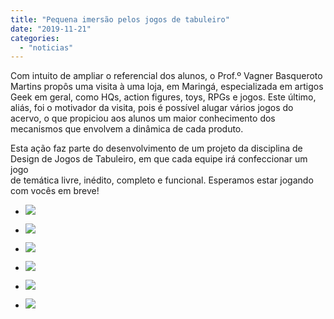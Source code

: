 ```yaml
---
title: "Pequena imersão pelos jogos de tabuleiro"
date: "2019-11-21"
categories: 
  - "noticias"
---
```


Com intuito de ampliar o referencial dos alunos, o Prof.º Vagner Basqueroto Martins propôs uma visita à uma loja, em Maringá, especializada em artigos Geek em geral, como HQs, action figures, toys, RPGs e jogos. Este último, aliás, foi o motivador da visita, pois é possível alugar vários jogos do acervo, o que propiciou aos alunos um maior conhecimento dos mecanismos que envolvem a dinâmica de cada produto. 

Esta ação faz parte do desenvolvimento de um projeto da disciplina de Design de Jogos de Tabuleiro, em que cada equipe irá confeccionar um jogo  
de temática livre, inédito, completo e funcional. Esperamos estar jogando com vocês em breve!

- ![](/img/antigo/2019/10/WhatsApp-Image-2019-10-30-at-10.45.47-1.jpeg)
    
- ![](/img/antigo/2019/10/WhatsApp-Image-2019-10-30-at-10.46.10.jpeg)
    
- ![](/img/antigo/2019/10/WhatsApp-Image-2019-10-30-at-10.46.10-1.jpeg)
    
- ![](/img/antigo/2019/10/WhatsApp-Image-2019-10-30-at-10.46.09.jpeg)
    
- ![](/img/antigo/2019/10/WhatsApp-Image-2019-10-30-at-10.46.05.jpeg)
    
- ![](/img/antigo/2019/10/WhatsApp-Image-2019-10-30-at-10.46.03.jpeg)
